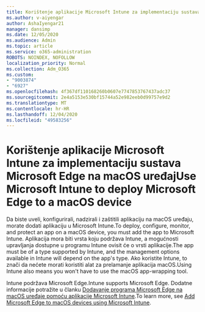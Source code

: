 ```yaml
---
title: Korištenje aplikacije Microsoft Intune za implementaciju sustava Microsoft Edge na macOS uređaj
ms.author: v-aiyengar
author: AshaIyengar21
manager: dansimp
ms.date: 12/05/2020
ms.audience: Admin
ms.topic: article
ms.service: o365-administration
ROBOTS: NOINDEX, NOFOLLOW
localization_priority: Normal
ms.collection: Adm_O365
ms.custom:
- "9003874"
- "6927"
ms.openlocfilehash: 4f367df110168260b0607e7747853767437adc37
ms.sourcegitcommit: 2e4a5153e530bf15744a52e982eeb0d99757e9d2
ms.translationtype: MT
ms.contentlocale: hr-HR
ms.lasthandoff: 12/04/2020
ms.locfileid: "49583256"
---
```

# <a name="use-microsoft-intune-to-deploy-microsoft-edge-to-a-macos-device"></a><span data-ttu-id="e60ab-102">Korištenje aplikacije Microsoft Intune za implementaciju sustava Microsoft Edge na macOS uređaj</span><span class="sxs-lookup"><span data-stu-id="e60ab-102">Use Microsoft Intune to deploy Microsoft Edge to a macOS device</span></span>

<span data-ttu-id="e60ab-103">Da biste uveli, konfigurirali, nadzirali i zaštitili aplikaciju na macOS uređaju, morate dodati aplikaciju u Microsoft Intune.</span><span class="sxs-lookup"><span data-stu-id="e60ab-103">To deploy, configure, monitor, and protect an app on a macOS device, you must add the app to Microsoft Intune.</span></span> <span data-ttu-id="e60ab-104">Aplikacija mora biti vrsta koju podržava Intune, a mogućnosti upravljanja dostupne u programu Intune ovisit će o vrsti aplikacije.</span><span class="sxs-lookup"><span data-stu-id="e60ab-104">The app must be of a type supported by Intune, and the management options available in Intune will depend on the app's type.</span></span> <span data-ttu-id="e60ab-105">Ako koristite Intune, to znači da nećete morati koristiti alat za prelamanje aplikacija macOS.</span><span class="sxs-lookup"><span data-stu-id="e60ab-105">Using Intune also means you won't have to use the macOS app-wrapping tool.</span></span>

<span data-ttu-id="e60ab-106">Intune podržava Microsoft Edge.</span><span class="sxs-lookup"><span data-stu-id="e60ab-106">Intune supports Microsoft Edge.</span></span> <span data-ttu-id="e60ab-107">Dodatne informacije potražite u članku [Dodavanje programa Microsoft Edge na macOS uređaje pomoću aplikacije Microsoft Intune](https://go.microsoft.com/fwlink/?linkid=2134949).</span><span class="sxs-lookup"><span data-stu-id="e60ab-107">To learn more, see [Add Microsoft Edge to macOS devices using Microsoft Intune](https://go.microsoft.com/fwlink/?linkid=2134949).</span></span>